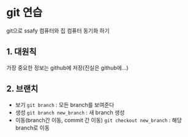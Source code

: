 # git 연습

git으로 ssafy 컴퓨터와 집 컴퓨터 동기화 하기

## 1. 대원칙 

가장 중요한 정보는 github에 저장(진실은 github에...)

## 2. 브랜치

- 보기
`git branch` : 모든 branch를 보여준다
- 생성
`git branch new_branch` : 새 branch 생성
- 이동(branch간 이동, commit 간 이동)
`git checkout new_branch` : 해당 branch로 이동 